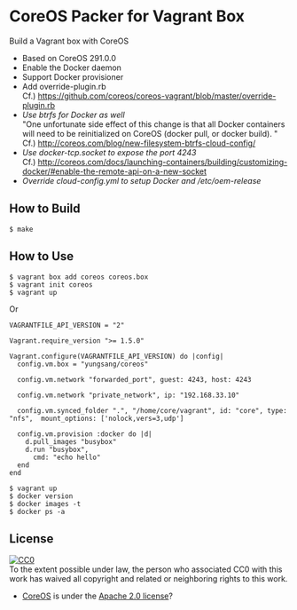 # CoreOS Packer for Vagrant Box

Build a Vagrant box with CoreOS

- Based on CoreOS 291.0.0
- Enable the Docker daemon
- Support Docker provisioner
- Add override-plugin.rb  
Cf.) https://github.com/coreos/coreos-vagrant/blob/master/override-plugin.rb
- *Use btrfs for Docker as well*  
"One unfortunate side effect of this change is that all Docker containers will need to be reinitialized on CoreOS (docker pull, or docker build). "  
Cf.) http://coreos.com/blog/new-filesystem-btrfs-cloud-config/  
- *Use docker-tcp.socket to expose the port 4243*  
Cf.) http://coreos.com/docs/launching-containers/building/customizing-docker/#enable-the-remote-api-on-a-new-socket
- *Override cloud-config.yml to setup Docker and /etc/oem-release*

## How to Build

```
$ make
```

## How to Use

```
$ vagrant box add coreos coreos.box
$ vagrant init coreos
$ vagrant up
```

Or

```
VAGRANTFILE_API_VERSION = "2"

Vagrant.require_version ">= 1.5.0"

Vagrant.configure(VAGRANTFILE_API_VERSION) do |config|
  config.vm.box = "yungsang/coreos"

  config.vm.network "forwarded_port", guest: 4243, host: 4243

  config.vm.network "private_network", ip: "192.168.33.10"

  config.vm.synced_folder ".", "/home/core/vagrant", id: "core", type: "nfs",  mount_options: ['nolock,vers=3,udp']

  config.vm.provision :docker do |d|
    d.pull_images "busybox"
    d.run "busybox",
      cmd: "echo hello"
  end
end
```

```
$ vagrant up
$ docker version
$ docker images -t
$ docker ps -a
```

## License

[![CC0](http://i.creativecommons.org/p/zero/1.0/88x31.png)](http://creativecommons.org/publicdomain/zero/1.0/)  
To the extent possible under law, the person who associated CC0 with this work has waived all copyright and related or neighboring rights to this work.

- [CoreOS](https://coreos.com/) is under the [Apache 2.0 license](http://www.apache.org/licenses/LICENSE-2.0)?
